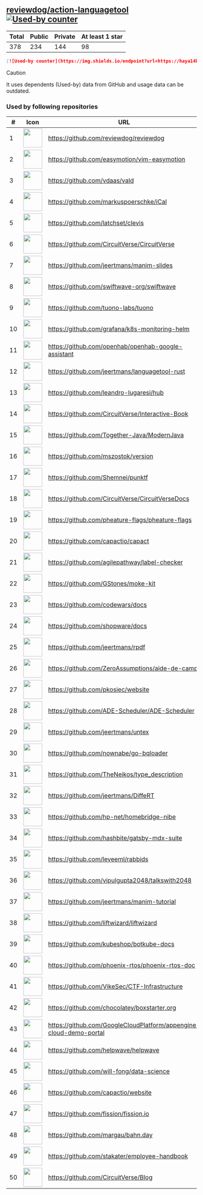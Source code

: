 





## [reviewdog/action-languagetool](https://github.com/reviewdog/action-languagetool) [![Used-by counter](https://img.shields.io/endpoint?url=https://haya14busa.github.io/github-used-by/data/reviewdog/action-languagetool/shieldsio.json)](https://github.com/haya14busa/github-used-by/tree/main/repo/reviewdog/action-languagetool)

| Total | Public | Private | At least 1 star
| ----- | ------ | ------- | ---------------
| 378 | 234 | 144 | 98 |

```md
[![Used-by counter](https://img.shields.io/endpoint?url=https://haya14busa.github.io/github-used-by/data/reviewdog/action-languagetool/shieldsio.json)](https://github.com/haya14busa/github-used-by/tree/main/repo/reviewdog/action-languagetool)
```

> [!CAUTION]
> It uses dependents (Used-by) data from GitHub and usage data can be outdated.

### Used by following repositories

| # | Icon | URL | Stars |
| -- | -- | -- | -- | 
|1|<img src="https://github.com/reviewdog.png" width=50 height=50>|https://github.com/reviewdog/reviewdog|8039|
|2|<img src="https://github.com/easymotion.png" width=50 height=50>|https://github.com/easymotion/vim-easymotion|7531|
|3|<img src="https://github.com/vdaas.png" width=50 height=50>|https://github.com/vdaas/vald|1549|
|4|<img src="https://github.com/markuspoerschke.png" width=50 height=50>|https://github.com/markuspoerschke/iCal|1132|
|5|<img src="https://github.com/latchset.png" width=50 height=50>|https://github.com/latchset/clevis|951|
|6|<img src="https://github.com/CircuitVerse.png" width=50 height=50>|https://github.com/CircuitVerse/CircuitVerse|900|
|7|<img src="https://github.com/jeertmans.png" width=50 height=50>|https://github.com/jeertmans/manim-slides|509|
|8|<img src="https://github.com/swiftwave-org.png" width=50 height=50>|https://github.com/swiftwave-org/swiftwave|497|
|9|<img src="https://github.com/tuono-labs.png" width=50 height=50>|https://github.com/tuono-labs/tuono|247|
|10|<img src="https://github.com/grafana.png" width=50 height=50>|https://github.com/grafana/k8s-monitoring-helm|239|
|11|<img src="https://github.com/openhab.png" width=50 height=50>|https://github.com/openhab/openhab-google-assistant|173|
|12|<img src="https://github.com/jeertmans.png" width=50 height=50>|https://github.com/jeertmans/languagetool-rust|163|
|13|<img src="https://github.com/leandro-lugaresi.png" width=50 height=50>|https://github.com/leandro-lugaresi/hub|147|
|14|<img src="https://github.com/CircuitVerse.png" width=50 height=50>|https://github.com/CircuitVerse/Interactive-Book|139|
|15|<img src="https://github.com/Together-Java.png" width=50 height=50>|https://github.com/Together-Java/ModernJava|104|
|16|<img src="https://github.com/mszostok.png" width=50 height=50>|https://github.com/mszostok/version|103|
|17|<img src="https://github.com/Shemnei.png" width=50 height=50>|https://github.com/Shemnei/punktf|90|
|18|<img src="https://github.com/CircuitVerse.png" width=50 height=50>|https://github.com/CircuitVerse/CircuitVerseDocs|87|
|19|<img src="https://github.com/pheature-flags.png" width=50 height=50>|https://github.com/pheature-flags/pheature-flags|81|
|20|<img src="https://github.com/capactio.png" width=50 height=50>|https://github.com/capactio/capact|79|
|21|<img src="https://github.com/agilepathway.png" width=50 height=50>|https://github.com/agilepathway/label-checker|76|
|22|<img src="https://github.com/GStones.png" width=50 height=50>|https://github.com/GStones/moke-kit|72|
|23|<img src="https://github.com/codewars.png" width=50 height=50>|https://github.com/codewars/docs|57|
|24|<img src="https://github.com/shopware.png" width=50 height=50>|https://github.com/shopware/docs|51|
|25|<img src="https://github.com/jeertmans.png" width=50 height=50>|https://github.com/jeertmans/rpdf|34|
|26|<img src="https://github.com/ZeroAssumptions.png" width=50 height=50>|https://github.com/ZeroAssumptions/aide-de-camp|30|
|27|<img src="https://github.com/pkosiec.png" width=50 height=50>|https://github.com/pkosiec/website|29|
|28|<img src="https://github.com/ADE-Scheduler.png" width=50 height=50>|https://github.com/ADE-Scheduler/ADE-Scheduler|28|
|29|<img src="https://github.com/jeertmans.png" width=50 height=50>|https://github.com/jeertmans/untex|27|
|30|<img src="https://github.com/nownabe.png" width=50 height=50>|https://github.com/nownabe/go-bqloader|21|
|31|<img src="https://github.com/TheNeikos.png" width=50 height=50>|https://github.com/TheNeikos/type_description|19|
|32|<img src="https://github.com/jeertmans.png" width=50 height=50>|https://github.com/jeertmans/DiffeRT|18|
|33|<img src="https://github.com/hp-net.png" width=50 height=50>|https://github.com/hp-net/homebridge-nibe|16|
|34|<img src="https://github.com/hashbite.png" width=50 height=50>|https://github.com/hashbite/gatsby-mdx-suite|14|
|35|<img src="https://github.com/leveeml.png" width=50 height=50>|https://github.com/leveeml/rabbids|14|
|36|<img src="https://github.com/vipulgupta2048.png" width=50 height=50>|https://github.com/vipulgupta2048/talkswith2048|12|
|37|<img src="https://github.com/jeertmans.png" width=50 height=50>|https://github.com/jeertmans/manim-tutorial|9|
|38|<img src="https://github.com/liftwizard.png" width=50 height=50>|https://github.com/liftwizard/liftwizard|8|
|39|<img src="https://github.com/kubeshop.png" width=50 height=50>|https://github.com/kubeshop/botkube-docs|8|
|40|<img src="https://github.com/phoenix-rtos.png" width=50 height=50>|https://github.com/phoenix-rtos/phoenix-rtos-doc|8|
|41|<img src="https://github.com/VikeSec.png" width=50 height=50>|https://github.com/VikeSec/CTF-Infrastructure|8|
|42|<img src="https://github.com/chocolatey.png" width=50 height=50>|https://github.com/chocolatey/boxstarter.org|7|
|43|<img src="https://github.com/GoogleCloudPlatform.png" width=50 height=50>|https://github.com/GoogleCloudPlatform/appengine-cloud-demo-portal|7|
|44|<img src="https://github.com/helpwave.png" width=50 height=50>|https://github.com/helpwave/helpwave|6|
|45|<img src="https://github.com/will-fong.png" width=50 height=50>|https://github.com/will-fong/data-science|6|
|46|<img src="https://github.com/capactio.png" width=50 height=50>|https://github.com/capactio/website|6|
|47|<img src="https://github.com/fission.png" width=50 height=50>|https://github.com/fission/fission.io|6|
|48|<img src="https://github.com/margau.png" width=50 height=50>|https://github.com/margau/bahn.day|5|
|49|<img src="https://github.com/stakater.png" width=50 height=50>|https://github.com/stakater/employee-handbook|5|
|50|<img src="https://github.com/CircuitVerse.png" width=50 height=50>|https://github.com/CircuitVerse/Blog|5|
